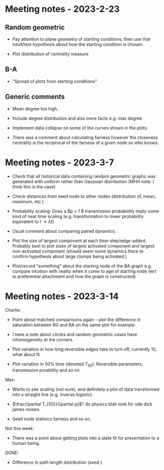 # Meeting notes - 2023-2-23
## Random geometric

- Pay attention to plane geometry of starting conditions, then use that intuit/test hypothesis about how the starting condition is chosen.

- Plot distribution of centrality measure

## B-A

- "Spread of plots from starting conditions"

## Generic comments

- Mean degree too high.

- Include degree distribution and also more facts e.g. max degree

- Implement data collapse on some of the curves shown in the plots.

- There was a comment about calculating farness however the closeness centrality is the reciprocal of the farness of a given node so who knows.

# Meeting notes - 2023-3-7

- Check that all historical data containing random geometric graphs was generated with uniform rather than Gaussian distribution (MHH note: I think this is the case)

- Check distances from seed node to other nodes (distribution of, mean, maximum, etc.)

- Probability scaling: Does a $p < 1 $ transmission probabiility imply some kind of neat time scaling (e.g. transformation to lower probability equivalent to $t \rightarrow \lambda t$)

- Usual comment about comparing paired dynamics.

- Plot the size of largest component at each time-step/edge-added. Probably best to plot sizes of largest
activated component and largest non-activated component (should seem some dynamics there to confirm hypothesis about large clumps being activated.)

- Plot/record "something" about the starting node of the BA graph e.g. compare intuition with reality when it come to age of starting node (wrt to preferential attachment and how the graph is constructed)


# Meeting notes - 2023-3-14

Charlie:
- Point about matched comparisons again – plot the difference in saturation between RG and BA on the same plot for example.

- I have a note about circles and random geometric cases have inhomogeneity at the corners.

- Plot variation in how long reversible edges take to turn off, currently 10, what about N

- Plot variation in 50% time (denoted $T_{50}$): Reversible parameters, transmission proability and so on.




Max:
- Wants to see scaling (not sure), and definitely a plot of data transformed into a straight line (e.g. inverse logistic).

- $\frac{\partial T_{50}}{\partial p}$? do physics blah look for ode dick james noises.

- Seed node statisics farness and so on.


Not this week:
- There was a point about getting plots into a state fit for presentation to a human being.

DONE:
- Difference in path length distribution (seed )

